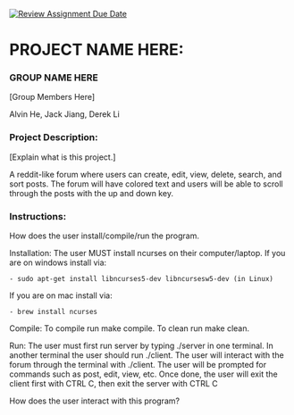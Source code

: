 [![Review Assignment Due Date](https://classroom.github.com/assets/deadline-readme-button-24ddc0f5d75046c5622901739e7c5dd533143b0c8e959d652212380cedb1ea36.svg)](https://classroom.github.com/a/SQs7pKlr)
# PROJECT NAME HERE: 

### GROUP NAME HERE
[Group Members Here] 

Alvin He, Jack Jiang, Derek Li
       
### Project Description:
[Explain what is this project.] 
  
A reddit-like forum where users can create, edit, view, delete, search, and sort posts. The forum will have colored text and users will be able to scroll through the posts with the up and down key. 


### Instructions:

How does the user install/compile/run the program.

Installation:
The user MUST install ncurses on their computer/laptop. 
If you are on windows install via:

    - sudo apt-get install libncurses5-dev libncursesw5-dev (in Linux)

If you are on mac install via:

    - brew install ncurses

Compile:
To compile run make compile. To clean run make clean. 

Run:
The user must first run server by typing ./server in one terminal. In another terminal the user should run ./client. The user will interact with the forum through the terminal with ./client. The user will be prompted for commands such as post, edit, view, etc. Once done, the user will exit the client first with CTRL C, then exit the server with CTRL C

How does the user interact with this program?
